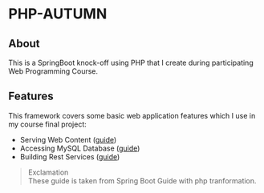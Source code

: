 # PHP-AUTUMN

## About
This is a SpringBoot knock-off using PHP that I create during participating Web Programming Course.

## Features
This framework covers some basic web application features which I use in my course final project:
* Serving Web Content ([guide](https://github.com/ptquang2000/php-autumn/tree/web-controller))
* Accessing MySQL Database ([guide](https://github.com/ptquang2000/php-autumn/tree/db-connection))
* Building Rest Services ([guide](https://github.com/ptquang2000/php-autumn/tree/rest-service))

> Exclamation</br>
> These guide is taken from Spring Boot Guide with php tranformation.
